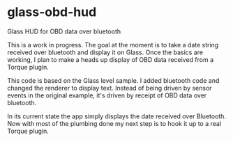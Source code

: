 glass-obd-hud
=============

Glass HUD for OBD data over bluetooth

This is a work in progress.  The goal at the moment is to take a date string received over bluetooth and display it on Glass.  Once the basics are working, I plan to make a heads up display of OBD data received from a Torque plugin.

This code is based on the Glass level sample.  I added bluetooth code and changed the renderer to display text.  Instead of being driven by sensor events in the original example, it's driven by receipt of OBD data over bluetooth.  

In its current state the app simply displays the date received over Bluetooth.  Now with most of the plumbing done my next step is to hook it up to a real Torque plugin.

